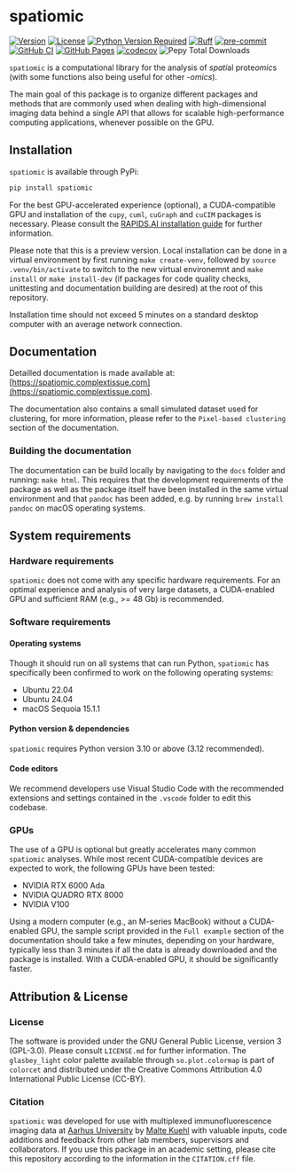 # spatiomic

[![Version](https://img.shields.io/pypi/v/spatiomic)](https://pypi.org/project/spatiomic/)
[![License](https://img.shields.io/pypi/l/spatiomic)](https://github.com/complextissue/spatiomic)
[![Python Version Required](https://img.shields.io/pypi/pyversions/spatiomic)](https://pypi.org/project/spatiomic/)
[![Ruff](https://img.shields.io/endpoint?url=https://raw.githubusercontent.com/astral-sh/ruff/main/assets/badge/v2.json)](https://github.com/astral-sh/ruff)
[![pre-commit](https://img.shields.io/badge/pre--commit-enabled-brightgreen?logo=pre-commit&logoColor=white)](https://github.com/pre-commit/pre-commit)
[![GitHub CI](https://github.com/complextissue/spatiomic/actions/workflows/ci.yml/badge.svg)](https://github.com/complextissue/spatiomic/actions/workflows/ci.yml)
[![GitHub Pages](https://spatiomic.complextissue.com)](https://github.com/complextissue/spatiomic/actions/workflows/docs.yml)
[![codecov](https://codecov.io/gh/complextissue/spatiomic/branch/main/graph/badge.svg?token=TLXB333GQV)](https://codecov.io/gh/complextissue/spatiomic)
![Pepy Total Downloads](https://img.shields.io/pepy/dt/spatiomic?label=PyPi%20downloads)

`spatiomic` is a computational library for the analysis of *spati*al prote*omic*s (with some functions also being useful for other *-omics*).

The main goal of this package is to organize different packages and methods that are commonly used when dealing with high-dimensional imaging data behind a single API that allows for scalable high-performance computing applications, whenever possible on the GPU.

## Installation

`spatiomic` is available through PyPi:

```bash
pip install spatiomic
```

For the best GPU-accelerated experience (optional), a CUDA-compatible GPU and installation of the `cupy`, `cuml`, `cuGraph` and `cuCIM` packages is necessary. Please consult the [RAPIDS.AI installation guide](https://docs.rapids.ai/install) for further information.

Please note that this is a preview version. Local installation can be done in a virtual environment by first running `make create-venv`, followed by `source .venv/bin/activate` to switch to the new virtual environemnt and `make install` or `make install-dev` (if packages for code quality checks, unittesting and documentation building are desired) at the root of this repository.

Installation time should not exceed 5 minutes on a standard desktop computer with an average network connection.

## Documentation

Detailled documentation is made available at: [https://spatiomic.complextissue.com](https://spatiomic.complextissue.com).

The documentation also contains a small simulated dataset used for clustering, for more information, please refer to the `Pixel-based clustering` section of the documentation.

### Building the documentation

The documentation can be build locally by navigating to the `docs` folder and running: `make html`.
This requires that the development requirements of the package as well as the package itself have been installed in the same virtual environment and that `pandoc` has been added, e.g. by running `brew install pandoc` on macOS operating systems.

## System requirements

### Hardware requirements

`spatiomic` does not come with any specific hardware requirements. For an optimal experience and analysis of very large datasets, a CUDA-enabled GPU and sufficient RAM (e.g., >= 48 Gb) is recommended.

### Software requirements

#### Operating systems

Though it should run on all systems that can run Python, `spatiomic` has specifically been confirmed to work on the following operating systems:

- Ubuntu 22.04
- Ubuntu 24.04
- macOS Sequoia 15.1.1

#### Python version & dependencies

`spatiomic` requires Python version 3.10 or above (3.12 recommended).

#### Code editors

We recommend developers use Visual Studio Code with the recommended extensions and settings contained in the `.vscode` folder to edit this codebase.

### GPUs

The use of a GPU is optional but greatly accelerates many common `spatiomic` analyses. While most recent CUDA-compatible devices are expected to work, the following GPUs have been tested:

- NVIDIA RTX 6000 Ada
- NVIDIA QUADRO RTX 8000
- NVIDIA V100

Using a modern computer (e.g., an M-series MacBook) without a CUDA-enabled GPU, the sample script provided in the `Full example` section of the documentation should take a few minutes, depending on your hardware, typically less than 3 minutes if all the data is already downloaded and the package is installed. With a CUDA-enabled GPU, it should be significantly faster.

## Attribution & License

### License

The software is provided under the GNU General Public License, version 3 (GPL-3.0). Please consult `LICENSE.md` for further information.
The `glasbey_light` color palette available through `so.plot.colormap` is part of `colorcet` and distributed under the Creative Commons Attribution 4.0 International Public License (CC-BY).

### Citation

`spatiomic` was developed for use with multiplexed immunofluorescence imaging data at [Aarhus University](https://au.dk/) by [Malte Kuehl](https://github.com/maltekuehl) with valuable inputs, code additions and feedback from other lab members, supervisors and collaborators. If you use this package in an academic setting, please cite this repository according to the information in the `CITATION.cff` file.
